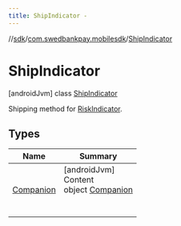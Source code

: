 ```yaml
---
title: ShipIndicator -
---
```

//[sdk](../../../index)/[com.swedbankpay.mobilesdk](../index)/[ShipIndicator](index)



# ShipIndicator  
 [androidJvm] class [ShipIndicator](index)

Shipping method for [RiskIndicator](../-risk-indicator/index).

   


## Types  
  
|  Name |  Summary | 
|---|---|
| <a name="com.swedbankpay.mobilesdk/ShipIndicator.Companion///PointingToDeclaration/"></a>[Companion](-companion/index)| <a name="com.swedbankpay.mobilesdk/ShipIndicator.Companion///PointingToDeclaration/"></a>[androidJvm]  <br>Content  <br>object [Companion](-companion/index)  <br><br><br>|

